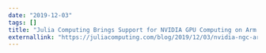 ```yaml
---
date: "2019-12-03"
tags: []
title: "Julia Computing Brings Support for NVIDIA GPU Computing on Arm Powered Servers"
externallink: "https://juliacomputing.com/blog/2019/12/03/nvidia-ngc-arm.html"
---
```

